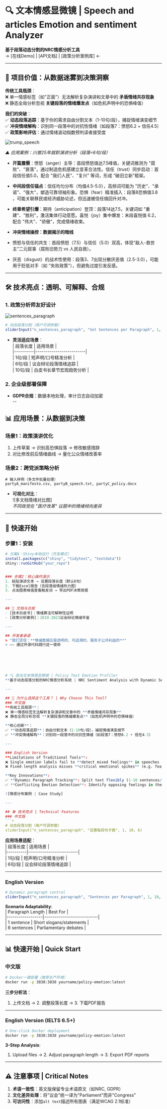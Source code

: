 # 🔍 文本情感显微镜 |  Speech and articles Emotion and sentiment Analyzer  
**基于段落动态分割的NRC情感分析工具**  
→ [在线Demo] | [API文档] | [政策分析案例库] ←  

---

## 🌟 项目价值：从数据迷雾到决策洞察  
**传统工具瓶颈**：  
❌ 单一情感标签（如"正面"）无法解析复杂演讲和文章中的 **矛盾情绪共存现象**  
❌ 静态全局分析忽视 **关键段落的情绪爆发点**（如危机声明中的恐惧峰值）  

**我们的突破**：  
✅ **动态段落追踪**：基于你的需求自由分割文本（1-10句/段），捕捉情绪演变细节  
✅ **冲突情绪解构**：识别同一段落中的对抗性情绪（如段落7：愤怒6.2 + 信任4.5）  
✅ **政策影响评估**：通过情绪波动指数预判读者接受度  

![trump_speech](https://github.com/user-attachments/assets/d21a940d-50df-4e44-8a34-e3854c447eb5)

  
*▲ 应用案例：川普25年就职演讲分析（段落=6句/段）*  
- **​​开篇震慑**：愤怒（anger）主导​​：首段愤怒值达 ​​7.5峰值​​，关键词推测为 "腐败"、"衰落"，通过制造危机感建立变革合法性。信任（trust）同步启动​​：首段信任值 ​​5.0​​，配合 "我们人民"、"复兴" 等词，形成 ​​“破旧立新”框架​​。  
- **中间段信任锚点**：信任均匀分布​​（均值4.5-5.0），高频词可能为 "历史"、"承诺"、"强大"，塑造可靠领袖形象。
​​恐惧（fear）精准插入​​：段落8恐惧值 ​​3.8​​，可能关联移民或经济威胁论述，但迅速被信任值回升对冲。
- **终章希望引爆**：​​期待（anticipation）登顶​​：段落14达 ​​7.5​​，关键词如 "重建"、"胜利"，激活集体行动意愿。
​​喜悦（joy）集中爆发​​：末段喜悦值 ​​6.2​​，配合 "伟大"、"骄傲"，完成情绪收束。

- **冲突情绪操控：数据揭示的暗线**
- ​​愤怒与信任的共生​​：首段愤怒（7.5）与信任（5.0）双高，体现 ​​“敌人-救世主”二元叙事​​（腐败旧势力 vs 人民自救）。
- 厌恶（disgust）的战术性使用​​：段落3、7出现分散厌恶值（2.5-3.0），可能用于贬低对手（如 "失败政策"），但避免过度引发反感。

---

## 🛠️ 技术亮点：透明、可解释、合规  

### 1. 政策分析师友好设计  
![sentences_paragraph](https://github.com/user-attachments/assets/956f0028-eadb-47bc-b7a5-9e9540ea4042)
```r
# 动态段落分割（用户可调参数）
sliderInput("n_sentences_paragraph", "Set Sentences per Paragraph", 1, 10, 6)
```
- **灵活适应场景**：  
  | 段落长度 | 适用场景                  |  
  |----------|-------------------------|  
  | 1句/段   | 短声明/口号精准分析       |  
  | 6句/段   | 议会辩论段落情绪追踪      |  
  | 10句/段  | 白皮书长章节宏观趋势分析  |  

### 2. 企业级部署保障  
- **GDPR合规**：数据本地处理，审计日志自动加密  
--

## 📊 应用场景：从数据到决策  

### 场景1：政策演讲优化  
1. 上传草案 → 识别高恐惧段落 → 修改敏感措辞  
2. 对比修改前后情绪曲线 → 量化公众情绪改善率  

### 场景2：跨党派策略分析  
```csv
# 输入样例（多文件批量处理）
partyA_manifesto.csv, partyB_speech.txt, partyC_policy.docx
```
- **可视化对比**：  
  ![多文档情绪对比图]  
  *不同政党在 "医疗改革" 议题中的情绪倾向差异*  

---

## 🚀 快速开始  
### 步骤1：安装  
```r
# 方案A：Shiny本地运行（开发模式）
install.packages(c("shiny", "tidytext", "textdata"))
shiny::runGitHub("your_repo")


### 步骤2：核心操作演示  
1. 粘贴演讲文本 → 设置段落长度（默认6句）  
2. 下载Excel报告（含段落级情绪热力图）  
3. 点击图表峰值查看触发词 → 导出PDF决策简报  

---

## 📜 文档与合规   
- [技术白皮书]：情绪算法可解释性证明  
- [政策分析案例]：2019-2023议会辩论情绪年鉴  

---

## 开发者承诺  
> "我们坚信：**情绪数据应是透明的、可追溯的、服务于公共利益的**"  
> —— 通过开源代码践行这一使命  






# 🔍 政治文本情感显微镜 | Policy Text Emotion Profiler  
**基于动态段落分割的NRC情感分析系统 | NRC Sentiment Analysis with Dynamic Segmentation**  

---

## 🌟 为什么选择这个工具？ | Why Choose This Tool?  
### 中文版  
**传统工具瓶颈**：  
❌ 单一情感标签无法解析复杂演讲和文章中的 **矛盾情绪共存现象**  
❌ 静态全局分析忽视 **关键段落的情绪爆发点**（如危机声明中的恐惧峰值）  

**核心创新**：  
✅ **动态段落追踪**：自由分割文本（1-10句/段），捕捉情绪演变细节  
✅ **冲突情绪解构**：识别同一段落中的对抗性情绪（如段落7：愤怒6.2 + 信任4.5）  

---

### English Version
**Limitations of Traditional Tools**:  
❌ Single emotion labels fail to **detect mixed feelings** in speeches and articles  
❌ Fixed-length analysis misses **critical emotional spikes** (e.g. fear surge in crisis statements)  

**Key Innovations**:  
✅ **Dynamic Paragraph Tracking**: Split text flexibly (1-10 sentences/para) to reveal emotional shifts  
✅ **Conflicting Emotion Detection**: Identify opposing feelings in the same paragraph (e.g. Para7: Anger 6.2 + Trust 4.5)  

![情感分布案例 | Case Study]

---

## 🛠️ 技术亮点 | Technical Features  
### 中文版  
```r
# 动态段落分割（用户可调参数）  
sliderInput("n_sentences_paragraph", "设置每段句子数", 1, 10, 6)
```  
**应用场景适配**：  
| 段落长度 | 适用场景                  |  
|----------|-------------------------|  
| 1句/段   | 短声明/口号精准分析       |  
| 6句/段   | 议会辩论段落情绪追踪      |  

---

### English Version
```r
# Dynamic paragraph control  
sliderInput("n_sentences_paragraph", "Sentences per Paragraph", 1, 10, 6)
```  
**Scenario Adaptability**:  
| Paragraph Length | Best For                   |  
|------------------|---------------------------|  
| 1 sentence       | Short slogans/statements  |  
| 6 sentences      | Parliamentary debates     |  

---

## 📊 快速开始 | Quick Start  
### 中文版  
```bash
# Docker一键部署（推荐生产环境）  
docker run -p 3838:3838 yourname/policy-emotion:latest
```  
**三步分析法**：  
1. 上传文档 → 2. 调整段落长度 → 3. 下载PDF报告  

---

### English Version (IELTS 6.5+)  
```bash
# One-click Docker deployment  
docker run -p 3838:3838 yourname/policy-emotion:latest
```  
**3-Step Analysis**:  
1. Upload files → 2. Adjust paragraph length → 3. Export PDF reports  

---

## ⚠️ 注意事项 | Critical Notes  
1. **术语一致性**：英文版保留专业术语原文（如NRC, GDPR）  
2. **文化差异处理**：将"议会"统一译为"Parliament"而非"Congress"  
3. **可访问性**：添加`alt text`描述所有图表（满足WCAG 2.1标准）  
```mark

